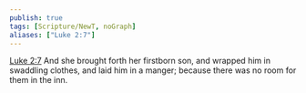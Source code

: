```yaml
---
publish: true
tags: [Scripture/NewT, noGraph]
aliases: ["Luke 2:7"]
---
```

[Luke 2:7](https://churchofjesuschrist.org/study/scriptures/nt/luke/2?lang=eng&id=p7#p7) And she brought forth her firstborn son, and wrapped him in swaddling clothes, and laid him in a manger; because there was no room for them in the inn.
